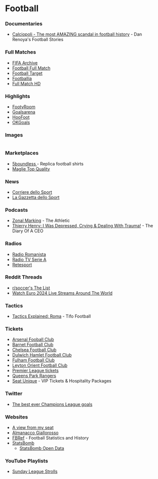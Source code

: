 # Football

### Documentaries

* [Calciopoli - The most AMAZING scandal in football history](https://www.youtube.com/watch?v=4_lmX_BLjXo) - Dan Renoya's Football Stories

### Full Matches

* [FIFA Archive](https://www.fifa.com/fifaplus/en/archive?filters=3oN3YY1ihoEBFyDMZr5k9V)
* [Football Full Match](https://footballfullmatch.com/)
* [Football Target](https://www.footballtarget.com/full-match-replay-video/)
* [Footballia](https://footballia.net/)
* [Full Match HD](https://fullmatch-download.blogspot.com/)

### Highlights

* [FootyRoom](https://footyroom.co/)
* [Goalsarena](https://www.goalsarena.co/)
* [HooFoot](https://hoofoot.com/)
* [OKGoals](https://www.okgoals.com/)

### Images

<figure><img src="https://pbs.twimg.com/media/FU0mrVXX0AA9Ukk.jpg:large" alt=""><figcaption></figcaption></figure>

### Marketplaces

* [5boundless ](https://www.5boundless.com/)- Replica football shirts
* [Maglie Top Quality](https://maglietopquality.com/)

### News

* [Corriere dello Sport](https://www.corrieredellosport.it/)
* [La Gazzetta dello Sport](https://www.gazzetta.it/)

### Podcasts

* [Zonal Marking](https://theathletic.com/podcast/145-zonal-marking/) - The Athletic
* [Thierry Henry: I Was Depressed, Crying & Dealing With Trauma!](https://www.youtube.com/watch?v=aivpDPCP7Q8) - The Diary Of A CEO

### Radios

* [Radio Romanista](https://radioromanista.it/)
* [Radio TV Serie A](https://www.legaseriea.it/it/radiotv)
* [Retesport](https://www.retesport.it/)

### Reddit Threads

* [r/soccer's The List](https://www.reddit.com/r/soccer/wiki/thelist)
* [Watch Euro 2024 Live Streams Around The World](https://www.reddit.com/r/soccer/comments/1d9blh5/watch_euro_2024_live_streams_around_the_world/)

### Tactics

* [Tactics Explained: Roma](https://www.youtube.com/watch?v=3FbBFAz696k) - Tifo Football

### Tickets

* [Arsenal Fooball Club](https://www.arsenal.com/tickets)
* [Barnet Football Club](https://www.venuetoolbox.com/barnetfc/asp/booktickets.asp)
* [Chelsea Football Club](https://www.chelseafc.com/en/tickets/mens-tickets)
* [Dulwich Hamlet Football Club](https://dulwichhamletfc.co.uk/fixtures/mens-fixtures-and-tickets)
* [Fulham Football Club](https://www.eticketing.co.uk/fulhamfc)
* [Leyton Orient Football Club](https://www.eticketing.co.uk/leytonorient)
* [Premier League tickets](https://www.premierleague.com/tickets)
* [Queens Park Rangers](https://www.eticketing.co.uk/qpr/)
* [Seat Unique](https://www.seatunique.com/) - VIP Tickets & Hospitality Packages

### Twitter

* [The best ever Champions League goals](https://t.co/urGwoR7JRD)

### Websites

* [A view from my seat](https://aviewfrommyseat.co.uk/)
* [Almanacco Giallorosso](https://www.almanaccogiallorosso.it)
* [FBRef](https://fbref.com/) - Football Statistics and History
* [StatsBomb](https://statsbomb.com/)
  * [StatsBomb Open Data](https://github.com/statsbomb/open-data)

### YouTube Playlists

* [Sunday League Strolls](https://www.youtube.com/playlist?list=PLRMA6QjsiV3VnXjrE1N8XIVkf4nulvKPl)
